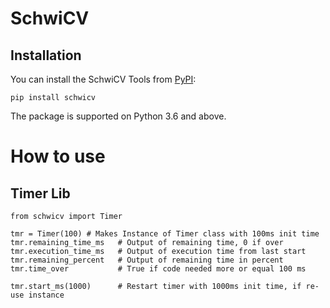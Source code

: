 # SchwiCV

## Installation

You can install the SchwiCV Tools from [PyPI](https://pypi.org/project/schwicv/):

    pip install schwicv

The package is supported on Python 3.6 and above.

# How to use
## Timer Lib
    from schwicv import Timer
    
    tmr = Timer(100) # Makes Instance of Timer class with 100ms init time
    tmr.remaining_time_ms   # Output of remaining time, 0 if over
    tmr.execution_time_ms   # Output of execution time from last start
    tmr.remaining_percent   # Output of remaining time in percent
    tmr.time_over           # True if code needed more or equal 100 ms

    tmr.start_ms(1000)      # Restart timer with 1000ms init time, if re-use instance 
